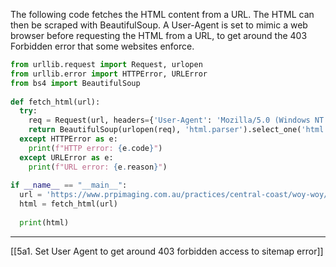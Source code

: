 The following code fetches the HTML content from a URL. The HTML can then be scraped with BeautifulSoup. A User-Agent is set to mimic a web browser before requesting the HTML from a URL, to get around the 403 Forbidden error that some websites enforce. 

```python
from urllib.request import Request, urlopen  
from urllib.error import HTTPError, URLError  
from bs4 import BeautifulSoup  
  
def fetch_html(url):  
  try:  
    req = Request(url, headers={'User-Agent': 'Mozilla/5.0 (Windows NT 10.0; Win64; x64) AppleWebKit/537.36 (KHTML, like Gecko) Chrome/58.0.3029.110 Safari/537.3'})  
    return BeautifulSoup(urlopen(req), 'html.parser').select_one('html')  
  except HTTPError as e:  
    print(f"HTTP error: {e.code}")  
  except URLError as e:  
    print(f"URL error: {e.reason}")  
  
if __name__ == "__main__":  
  url = 'https://www.prpimaging.com.au/practices/central-coast/woy-woy/'  
  html = fetch_html(url)  
  
  print(html)
```

---
[[5a1. Set User Agent to get around 403 forbidden access to sitemap error]]